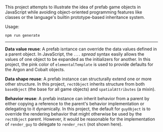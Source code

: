 This project attempts to illustrate the idea of prefab game objects in JavaScript while avoiding object-oriented programming features like classes or the language's builtin prototype-based inheritance system.

Usage:

`npm run generate`

---

**Data value reuse**: A prefab isntance can override the data values defined in a parent object. In JavaScript, the `...` *spread* syntax easily allows the values of one object to be expanded as the initializers for another. In this project, the pink color of `elementalTemplate` is used to provide defaults for the Argon and Cobalt objects.

**Data shape reuse**: A prefab instance can structurally extend one or more other structure. In this project, `rectObject` inherits structure from both `baseObject` (the base for all game objects) and `spatialAttributes` (a mixin).

**Behavior reuse**: A prefab instance can inherit behavior from a parent by either copying a reference to the parent's behavior implementation or delegating to it dynamically. In this project, the default for `guyObject` is to override the rendering behavior that might otherwise be used by the `rectObject` parent. However, it would be reasonable for the implementation of `render_guy` to delegate to `render_rect` (not shown here). 